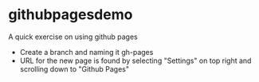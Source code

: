 # githubpagesdemo
A quick exercise on using github pages

- Create a branch and naming it gh-pages
- URL for the new page is found by selecting "Settings" on top right and scrolling down to "Github Pages"
